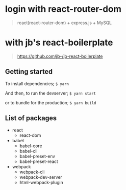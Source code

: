 
# login with react-router-dom
> react(react-router-dom) + express.js + MySQL

# with jb's react-boilerplate

> https://github.com/jb-/jb-react-boilerplate

## Getting started

To install dependencies; `$ yarn` 

And then, to run the devserver; `$ yarn start` 

or to bundle for the production; `$ yarn build`

## List of packages

* react
    * react-dom
* babel
    * babel-core
    * babel-cli
    * babel-preset-env
    * babel-preset-react
* webpack
    * webpack-cli
    * webpack-dev-server
    * html-webpack-plugin


